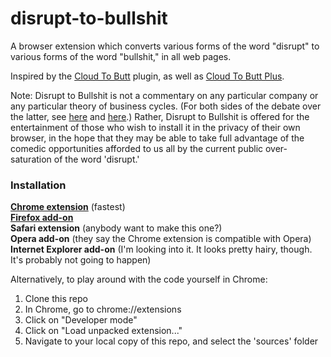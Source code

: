disrupt-to-bullshit
===================

A browser extension which converts various forms of the word "disrupt" to various forms of the word "bullshit," in all web pages.

Inspired by the [Cloud To Butt](https://github.com/panicsteve/cloud-to-butt) plugin, as well as [Cloud To Butt Plus](https://github.com/hank/cloud-to-butt).

Note: Disrupt to Bullshit is not a commentary on any particular company or any particular theory of business cycles. (For both sides of the debate over the latter, see [here](http://www.newyorker.com/reporting/2014/06/23/140623fa_fact_lepore?currentPage=all) and [here](http://www.businessweek.com/articles/2014-06-20/clayton-christensen-responds-to-new-yorker-takedown-of-disruptive-innovation).) Rather, Disrupt to Bullshit is offered for the entertainment of those who wish to install it in the privacy of their own browser, in the hope that they may be able to take full advantage of the comedic opportunities afforded to us all by the current public over-saturation of the word 'disrupt.'


### Installation

**[Chrome extension](https://chrome.google.com/webstore/detail/disrupt-to-bullshit/mahaemfhlcjficbbkbpmkbhhenfnikcf)** (fastest)   
**[Firefox add-on](https://addons.mozilla.org/en-US/firefox/addon/disrupt-to-bullshit/)**  
**Safari extension** (anybody want to make this one?)  
**Opera add-on** (they say the Chrome extension is compatible with Opera)  
**Internet Explorer add-on** (I'm looking into it. It looks pretty hairy, though. It's probably not going to happen)

Alternatively, to play around with the code yourself in Chrome:

1. Clone this repo
2. In Chrome, go to chrome://extensions
3. Click on "Developer mode"
4. Click on "Load unpacked extension..."
5. Navigate to your local copy of this repo, and select the 'sources' folder
